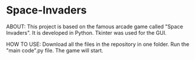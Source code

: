 # Space-Invaders
ABOUT:
This project is based on the famous arcade game called "Space Invaders".
It is developed in Python.
Tkinter was used for the GUI.

HOW TO USE:
Download all the files in the repository in one folder.
Run the "main code".py file.
The game will start.
